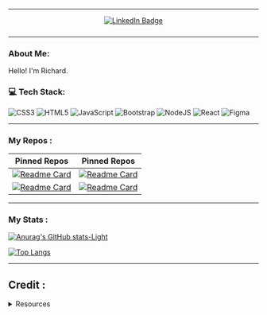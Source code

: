 

---

<div id="badges" align="center" style="padding-bottom: 10px">
  <a href="[https://www.linkedin.com/in/sarah-egleston/](https://www.linkedin.com/in/richard-llewellyn-9073862b/)">
    <img src="https://img.shields.io/badge/LinkedIn-blue?style=for-the-badge&logo=linkedin&logoColor=white" alt="LinkedIn Badge"/>
  </a>
  </div>

---
### About Me:

Hello! I'm Richard. 


### 💻 Tech Stack:
![CSS3](https://img.shields.io/badge/css3-%231572B6.svg?style=for-the-badge&logo=css3&logoColor=white) ![HTML5](https://img.shields.io/badge/html5-%23E34F26.svg?style=for-the-badge&logo=html5&logoColor=white) ![JavaScript](https://img.shields.io/badge/javascript-%23323330.svg?style=for-the-badge&logo=javascript&logoColor=%23F7DF1E) ![Bootstrap](https://img.shields.io/badge/bootstrap-%23563D7C.svg?style=for-the-badge&logo=bootstrap&logoColor=white) ![NodeJS](https://img.shields.io/badge/node.js-6DA55F?style=for-the-badge&logo=node.js&logoColor=white) ![React](https://img.shields.io/badge/react-%2320232a.svg?style=for-the-badge&logo=react&logoColor=%2361DAFB) ![Figma](https://img.shields.io/badge/Figma-F24E1E?style=for-the-badge&logo=figma&logoColor=white)

---

### My Repos :


 Pinned Repos                                                                                        |                                                                                       Pinned Repos                                                                                       |
| :----------------------------------------------------------------------------------------------------------------------------------------------------------------------------------------: | :--------------------------------------------------------------------------------------------------------------------------------------------------------------------------------------: |
|         [![Readme Card](https://github-readme-stats.vercel.app/api/pin/?username=segleston&repo=DevOpps&theme=tokyonight)](https://segleston.github.io/DevOpps/)          |          [![Readme Card](https://github-readme-stats.vercel.app/api/pin/?username=segleston&repo=weather-dashboard&theme=tokyonight)](https://segleston.github.io/weather-dashboard/)          |
|                [![Readme Card](https://github-readme-stats.vercel.app/api/pin/?username=segleston&repo=birthday-blast-from-the-past&theme=tokyonight)](https://segleston.github.io/birthday-blast-from-the-past/)          |         [![Readme Card](https://github-readme-stats.vercel.app/api/pin/?username=segleston&repo=portfolio-react&theme=tokyonight)](https://segleston.github.io/portfolio-react/)          |


--- 

### My Stats :


[![Anurag's GitHub stats-Light](https://github-readme-stats.vercel.app/api?username=RichLlew182\&show_icons=true\&theme=default#gh-light-mode-only)](https://github.com/anuraghazra/github-readme-stats#responsive-card-theme#gh-light-mode-only)


[![Top Langs](https://github-readme-stats.vercel.app/api/top-langs/?username=RichLlew182&layout=compact&theme=default#gh-light-mode-only)](https://github.com/anuraghazra/github-readme-stats)


---

## Credit :

<details>
  <summary>Resources</summary>

- Neon photo: [Pexels](https://www.pexels.com/)
- Visits counter: [Anton Komarev](https://github.com/antonkomarev/github-profile-views-counter)
- Readme Stats: [Anurag Hazra](https://github.com/anuraghazra/github-readme-stats)

</details>
